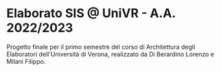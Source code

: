 # Elaborato SIS @ UniVR - A.A. 2022/2023

Progetto finale per il primo semestre del corso di Architettura degli Elaboratori dell'Università di Verona, realizzato da Di Berardino Lorenzo e Milani Filippo.